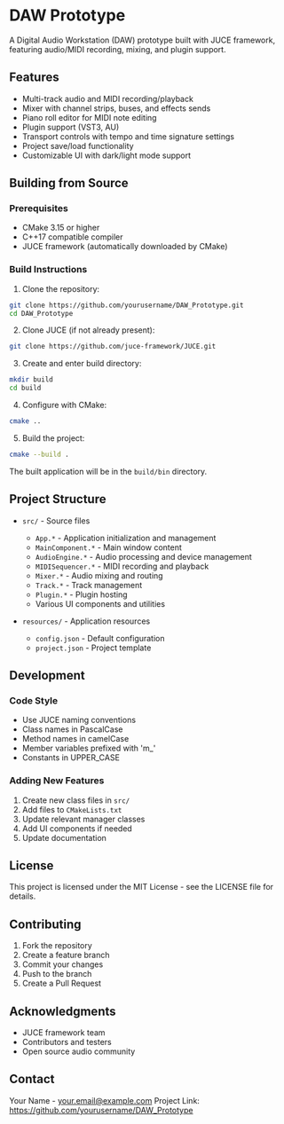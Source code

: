 # DAW Prototype

A Digital Audio Workstation (DAW) prototype built with JUCE framework, featuring audio/MIDI recording, mixing, and plugin support.

## Features

- Multi-track audio and MIDI recording/playback
- Mixer with channel strips, buses, and effects sends
- Piano roll editor for MIDI note editing
- Plugin support (VST3, AU)
- Transport controls with tempo and time signature settings
- Project save/load functionality
- Customizable UI with dark/light mode support

## Building from Source

### Prerequisites

- CMake 3.15 or higher
- C++17 compatible compiler
- JUCE framework (automatically downloaded by CMake)

### Build Instructions

1. Clone the repository:
```bash
git clone https://github.com/yourusername/DAW_Prototype.git
cd DAW_Prototype
```

2. Clone JUCE (if not already present):
```bash
git clone https://github.com/juce-framework/JUCE.git
```

3. Create and enter build directory:
```bash
mkdir build
cd build
```

4. Configure with CMake:
```bash
cmake ..
```

5. Build the project:
```bash
cmake --build .
```

The built application will be in the `build/bin` directory.

## Project Structure

- `src/` - Source files
  - `App.*` - Application initialization and management
  - `MainComponent.*` - Main window content
  - `AudioEngine.*` - Audio processing and device management
  - `MIDISequencer.*` - MIDI recording and playback
  - `Mixer.*` - Audio mixing and routing
  - `Track.*` - Track management
  - `Plugin.*` - Plugin hosting
  - Various UI components and utilities

- `resources/` - Application resources
  - `config.json` - Default configuration
  - `project.json` - Project template

## Development

### Code Style

- Use JUCE naming conventions
- Class names in PascalCase
- Method names in camelCase
- Member variables prefixed with 'm_'
- Constants in UPPER_CASE

### Adding New Features

1. Create new class files in `src/`
2. Add files to `CMakeLists.txt`
3. Update relevant manager classes
4. Add UI components if needed
5. Update documentation

## License

This project is licensed under the MIT License - see the LICENSE file for details.

## Contributing

1. Fork the repository
2. Create a feature branch
3. Commit your changes
4. Push to the branch
5. Create a Pull Request

## Acknowledgments

- JUCE framework team
- Contributors and testers
- Open source audio community

## Contact

Your Name - your.email@example.com
Project Link: https://github.com/yourusername/DAW_Prototype